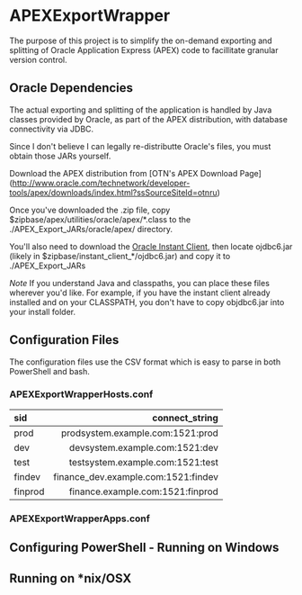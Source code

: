 # APEXExportWrapper
The purpose of this project is to simplify the on-demand exporting 
and splitting of Oracle Application Express (APEX) code to facillitate
granular version control.

## Oracle Dependencies
The actual exporting and splitting of the application is handled by
Java classes provided by Oracle, as part of the APEX distribution,
with database connectivity via JDBC.

Since I don't believe I can legally re-distributte Oracle's files, you
must obtain those JARs yourself.

Download the APEX distribution from [OTN's APEX Download Page] (http://www.oracle.com/technetwork/developer-tools/apex/downloads/index.html?ssSourceSiteId=otnru)

Once you've downloaded the .zip file, copy $zipbase/apex/utilities/oracle/apex/\*.class 
to the ./APEX_Export_JARs/oracle/apex/ directory.

You'll also need to download the [Oracle Instant Client](http://www.oracle.com/technetwork/database/features/instant-client/index-097480.html),
then locate ojdbc6.jar (likely in $zipbase/instant_client_\*/ojdbc6.jar) and copy it to ./APEX_Export_JARs

*Note*
If you understand Java and classpaths, you can place these files wherever you'd like.  For example, if you
have the instant client already installed and on your CLASSPATH, you don't have to copy objdbc6.jar into
your install folder.

## Configuration Files
The configuration files use the CSV format which is easy to parse in both PowerShell and bash.

### APEXExportWrapperHosts.conf

sid 	| connect_string
:------ | ------------:
prod	| prodsystem.example.com:1521:prod
dev		| devsystem.example.com:1521:dev
test	| testsystem.example.com:1521:test
findev	| finance_dev.example.com:1521:findev
finprod	| finance.example.com:1521:finprod

### APEXExportWrapperApps.conf

## Configuring PowerShell - Running on Windows

## Running on *nix/OSX


